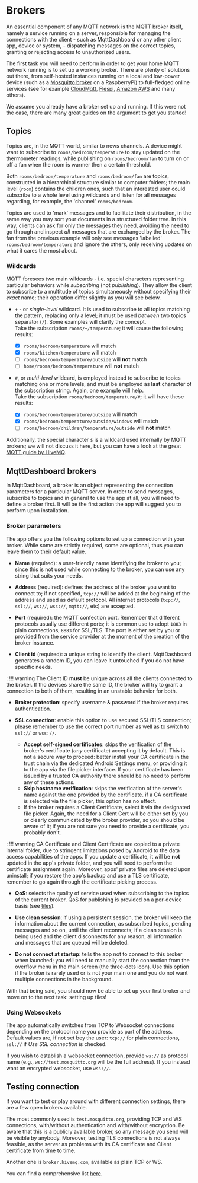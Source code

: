 # Brokers

An essential component of any MQTT network is the MQTT broker itself, namely a service running on a server, responsible for managing the connections with the client - such as MqttDashboard or any other client app, device or system, - dispatching messages on the correct topics, granting or rejecting access to unauthorized users.

The first task you will need to perform in order to get your home MQTT network running is to set up a working broker. There are plenty of solutions out there, from self-hosted instances running on a local and low-power device (such as a [Mosquitto broker][1] on a RaspberryPi) to full-fledged online services (see for example [CloudMqtt][2], [Flespi][3], [Amazon AWS][3] and many others). 

We assume you already have a broker set up and running. If this were not the case, there are many great guides on the argument to get you started!

[1]: https://mosquitto.org/
[2]:https://www.cloudmqtt.com/
[3]: https://flespi.com/
[4]: https://docs.aws.amazon.com/iot/latest/developerguide/mqtt.html

## Topics
Topics are, in the MQTT world, similar to news channels. A device might want to subscribe to `rooms/bedroom/temperature` to stay updated on the thermometer readings, while publishing on `rooms/bedroom/fan` to turn on or off a fan when the room is warmer then a certain threshold.

Both `rooms/bedroom/temperature` and `rooms/bedroom/fan` are topics, constructed in a hierarchical structure similar to computer folders; the main level (`room`) contains the children ones, such that an interested user could subscribe to a whole level using wildcards and listen for all messages regarding, for example, the 'channel' `rooms/bedroom`.

Topics are used to 'mark' messages and to facilitate their distribution, in the same way you may sort your documents in a structured folder tree. In this way, clients can ask for only the messages they need, avoiding the need to go through and inspect *all* messages that are exchanged by the broker. The fan from the previous example will only see messages 'labelled' `rooms/bedroom/temperature` and ignore the others, only receiving updates on what it cares the most about.

### Wildcards
MQTT foresees two main wildcards - i.e. special characters representing particular behaviors while *subscribing* (not *publishing*). They allow the client to subscribe to a multitude of topics simultaneously without specifying their *exact* name; their operation differ slightly as you will see below.

* `+` - or *single-level* wildcard. It is used to subscribe to all topics matching the pattern, replacing only a level; it must be used *between* two topics separator (`/`). Some examples will clarify the concept.  
Take the subscription `rooms/+/temperature`; it will cause the following results:

    - [x] `rooms/bedroom/temperature` will match
    - [x] `rooms/kitchen/temperature` will match
    - [ ] `rooms/bedroom/temperature/outside` will **not** match
    - [ ] `home/rooms/bedroom/temperature` will **not** match

* `#`, or *multi-level* wildcard, is employed instead to subscribe to topics matching one or more levels, and must be employed as **last** character of the subscription string. Again, one example will help.  
Take the subscription `rooms/bedroom/temperature/#`; it will have these results:
    
    - [x] `rooms/bedroom/temperature/outside` will match 
    - [x] `rooms/bedroom/temperature/outside/windows` will match
    - [ ] `rooms/bedroom/children/temperature/outside` will **not** match

Additionally, the special character `$` is a wildcard used internally by MQTT brokers; we will not discuss it here, but you can have a look at the great [MQTT guide by HiveMQ](https://www.hivemq.com/blog/mqtt-essentials-part-5-mqtt-topics-best-practices/).

## MqttDashboard brokers

In MqttDashboard, a broker is an object representing the connection parameters for a particular MQTT server. In order to send messages, subscribe to topics and in general to use the app at all, you will need to define a broker first. It will be the first action the app will suggest you to perform upon installation.

### Broker parameters

The app offers you the following options to set up a connection with your broker. While some are strictly required, some are optional, thus you can leave them to their default value.

- **Name** (required): a user-friendly name identifying the broker to you; since this is not used while connecting to the broker, you can use any string that suits your needs.

- **Address** (required): defines the address of the broker you want to connect to; if not specified, `tcp://` will be added at the beginning of the address and used as default protocol. All internet protocols (`tcp://`, `ssl://`, `ws://`, `wss://`, `mqtt://`, etc) are accepted.

- **Port** (required): the MQTT confection port. Remember that different protocols usually use different ports; it is common use to adopt `1883` in plain connections, `8883` for SSL/TLS. The port is either set by you or provided from the service provider at the moment of the creation of the broker instance.

- **Client id** (required): a unique string to identify the client. MqttDashboard generates a random ID, you can leave it untouched if you do not have specific needs.

:   !!! warning
        The Client ID **must** be unique across all the clients connected to the broker. If tho devices share the same ID, the broker will try to grant a connection to both of them, resulting in an unstable behavior for both.

- **Broker protection**: specify username & password if the broker requires authentication.

- **SSL connection**: enable this option to use secured SSL/TLS connection; please remember to use the correct port number as well as to switch to `ssl://` or `wss://`.  

    - **Accept self-signed certificates**: skips the verification of the broker's certificate (*any* certificate) accepting it by default. This is not a secure way to proceed: better install your CA certificate in the trust chain via the dedicated Android Settings menu, or providing it to the app via the file picker interface. If your certificate has been issued by a trusted CA authority there should be no need to perform any of these actions.
    - **Skip hostname verification**: skips the verification of the server's name against the one provided by the certificate. if a CA certificate is selected via the file picker, this option has no effect.
    - If the broker requires a Client Certificate, select it via the designated file picker. Again, the need for a Client Cert will be either set by you or clearly communicated by the broker provider, so you should be aware of it; if you are not sure you need to provide a certificate, you probably don't.

:   !!! warning
        CA Certificate and Client Certificate are copied to a private internal folder, due to stringent limitations posed by Android to the data access capabilities of the apps. If you update a certificate, it will be **not** updated in the app's private folder, and you will need to perform the certificate assignment again. Moreover, apps' private files are deleted upon uninstall; if you restore the app's backup and use a TLS certificate, remember to go again through the certificate picking process.

- **QoS**: selects the quality of service used when subscribing to the topics of the current broker. QoS for publishing is provided on a per-device basis (see [tiles](tiles.md)).

- **Use clean session**: if using a persistent session, the broker will keep the information about the current connection, as subscribed topics, pending messages and so on, until the client reconnects; if a clean session is being used and the client disconnects for any reason, all information and messages that are queued will be deleted.

- **Do not connect at startup**: tells the app not to connect to this broker when launched; you will need to manually start the connection from the overflow menu in the main screen (the three-dots icon). Use this option if the broker is rarely used or is not your main one and you do not want multiple connections in the background.

With that being said, you should now be able to set up your first broker and move on to the next task: setting up tiles!

### Using Websockets

The app automatically switches from TCP to Websocket connections depending on the protocol name you provide as part of the address.  
Default values are, if not set bey the user: `tcp://` for plain connections, `ssl://` if *Use SSL connection* is checked.

If you wish to establish a websocket connection, provide `ws://` as protocol name (e.g., `ws://test.mosquitto.org` will be the full address). If you instead want an encrypted websocket, use `wss://`.

## Testing connection

If you want to test or play around with different connection settings, there are a few open brokers available.

The most commonly used is `test.mosquitto.org`, providing TCP and WS connections, with/without authentication and with/without encryption. Be aware that this is a publicly available broker, so any message you send will be visible by anybody. Moreover, testing TLS connections is not always feasible, as the server as problems with its CA certificate and Client certificate from time to time.

Another one is `broker.hivemq.com`, available as plain TCP or WS.

You can find a comprehensive list [here](https://github.com/mqtt/mqtt.org/wiki/public_brokers).